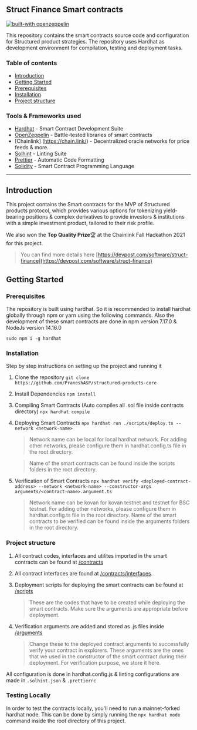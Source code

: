 ## Struct Finance Smart contracts <br>
[![built-with openzeppelin](https://img.shields.io/badge/built%20with-OpenZeppelin-3677FF)](https://docs.openzeppelin.com/)

This repository contains the smart contracts source code and configuration for Structured product strategies. The repository uses Hardhat as development environment for compilation, testing and deployment tasks.

### Table of contents

- [Introduction](#introduction)
- [Getting Started](#getting-started)
- [Prerequisites](#prerequisites)
- [Installation](#installation)
- [Project structure](#project-structure)

### Tools & Frameworks used

- [Hardhat](https://hardhat.org/) - Smart Contract Development Suite
- [OpenZeppelin](https://openzeppelin.com/contracts/) - Battle-tested libraries of smart contracts
- [Chainlink] (https://chain.link/) - Decentralized oracle networks for price feeds & more. 
- [Solhint](https://protofire.github.io/solhint/) - Linting Suite
- [Prettier](https://github.com/prettier-solidity/prettier-plugin-solidity) - Automatic Code Formatting
- [Solidity](https://docs.soliditylang.org/en/v0.8.6/) - Smart Contract Programming Language

---

## Introduction

This project contains the Smart contracts for the MVP of Structured products protocol, which provides various options for tokenizing yield-bearing positions & complex derivatives to provide investors & institutions with a simple investment product, tailored to their risk profile. 

We also won the **Top Quality Prize**🏆 at the Chainlink Fall Hackathon 2021 for this project.   

> You can find more details here [https://devpost.com/software/struct-finance](https://devpost.com/software/struct-finance)

## Getting Started

### Prerequisites

The repository is built using hardhat. So it is recommended to install hardhat globally through npm or yarn using the following commands. Also the development of these smart contracts are done in npm version 7.17.0 & NodeJs version 14.16.0

`sudo npm i -g hardhat`

### Installation

Step by step instructions on setting up the project and running it

1. Clone the repository
   `git clone https://github.com/PraneshASP/structured-products-core`
2. Install Dependencies
   `npm install`
3. Compiling Smart Contracts (Auto compiles all .sol file inside contracts directory)
   `npx hardhat compile`
4. Deploying Smart Contracts
   `npx hardhat run ./scripts/deploy.ts --network <network-name>`

   > Network name can be local for local hardhat network. For adding other networks, please configure them in hardhat.config.ts file in the root directory.

   > Name of the smart contracts can be found inside the scripts folders in the root directory.

5. Verification of Smart Contracts
   `npx hardhat verify <deployed-contract-address> --network <network-name> --constructor-args arguments/<contract-name>.argument.ts`

   > Network name can be kovan for kovan testnet and testnet for BSC testnet. For adding other networks, please configure them in hardhat.config.ts file in the root directory.
   > Name of the smart contracts to be verified can be found inside the arguments folders in the root directory.

### Project structure

1. All contract codes, interfaces and utilites imported in the smart contracts can be found at [/contracts](./contracts)
2. All contract interfaces are found at [/contracts/interfaces](./contracts/interfaces).
3. Deployment scripts for deploying the smart contracts can be found at [/scripts](./scripts)

   > These are the codes that have to be created while deploying the smart contracts. Make sure the arguments
   > are appropriate before deployment.

4. Verification arguments are added and stored as .js files inside [/arguments](./arguments)

   > Change these to the deployed contract arguments to successfully verify your contract in explorers. These arguments are the ones that we used in the constructor of the smart contract during their deployment. For verification purpose, we store it here.

All configuration is done in hardhat.config.js & linting configurations are made in `.solhint.json` & `.prettierrc`


### Testing Locally
In order to test the contracts locally, you'll need to run a mainnet-forked hardhat node. This can be done by simply running the `npx hardhat node` command inside the root directory of this project.


